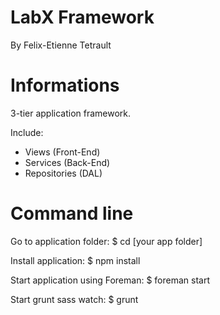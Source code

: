 LabX Framework
============

By Felix-Etienne Tetrault


Informations
============

3-tier application framework.

Include:
- Views (Front-End)
- Services (Back-End)
- Repositories (DAL)


Command line
============

Go to application folder:
$ cd [your app folder]

Install application:
$ npm install

Start application using Foreman:
$ foreman start

Start grunt sass watch:
$ grunt
